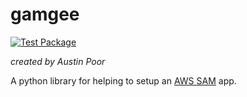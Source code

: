 # gamgee

[![Test Package](https://github.com/a-poor/gamgee/actions/workflows/test-package.yml/badge.svg?branch=main&event=push)](https://github.com/a-poor/gamgee/actions/workflows/test-package.yml)

_created by Austin Poor_

A python library for helping to setup an [AWS SAM](https://aws.amazon.com/serverless/sam) app.


